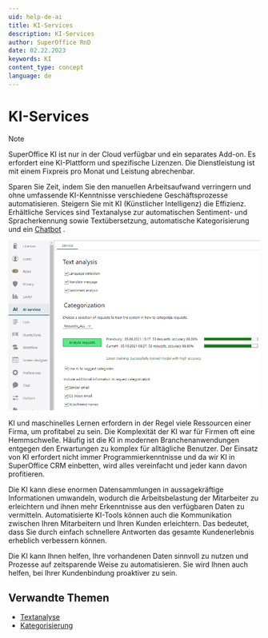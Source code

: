 ```yaml
---
uid: help-de-ai
title: KI-Services
description: KI-Services
author: SuperOffice RnD
date: 02.22.2023
keywords: KI
content_type: concept
language: de
---
```


# KI-Services

> [!NOTE]
> SuperOffice KI ist nur in der Cloud verfügbar und ein separates Add-on. Es erfordert eine KI-Plattform und spezifische Lizenzen. Die Dienstleistung ist mit einem Fixpreis pro Monat und Leistung abrechenbar.

Sparen Sie Zeit, indem Sie den manuellen Arbeitsaufwand verringern und ohne umfassende KI-Kenntnisse verschiedene Geschäftsprozesse automatisieren. Steigern Sie mit KI (Künstlicher Intelligenz) die Effizienz. Erhältliche Services sind Textanalyse zur automatischen Sentiment- und Spracherkennung sowie Textübersetzung, automatische Kategorisierung und ein [Chatbot][3] .

![SuperOffice-Dienstleistung für künstliche Intelligenz -screenshot][img1]

KI und maschinelles Lernen erfordern in der Regel viele Ressourcen einer Firma, um profitabel zu sein. Die Komplexität der KI war für Firmen oft eine Hemmschwelle. Häufig ist die KI in modernen Branchenanwendungen entgegen den Erwartungen zu komplex für alltägliche Benutzer. Der Einsatz von KI erfordert nicht immer Programmierkenntnisse und da wir KI in SuperOffice CRM einbetten, wird alles vereinfacht und jeder kann davon profitieren.

Die KI kann diese enormen Datensammlungen in aussagekräftige Informationen umwandeln, wodurch die Arbeitsbelastung der Mitarbeiter zu erleichtern und ihnen mehr Erkenntnisse aus den verfügbaren Daten zu vermitteln. Automatisierte KI-Tools können auch die Kommunikation zwischen Ihren Mitarbeitern und Ihren Kunden erleichtern. Das bedeutet, dass Sie durch einfach schnellere Antworten das gesamte Kundenerlebnis erheblich verbessern können.

Die KI kann Ihnen helfen, Ihre vorhandenen Daten sinnvoll zu nutzen und Prozesse auf zeitsparende Weise zu automatisieren. Sie wird Ihnen auch helfen, bei Ihrer Kundenbindung proaktiver zu sein.

## Verwandte Themen

* [Textanalyse][1]
* [Kategorisierung][2]

<!-- Referenced links -->
[1]: text-analysis.md
[2]: categorization.md
[3]: ../../chat/admin/channel-create.md#chatbot

<!-- Referenced images -->
[img1]: ../../../media/loc/en/ai/ai-services.png
